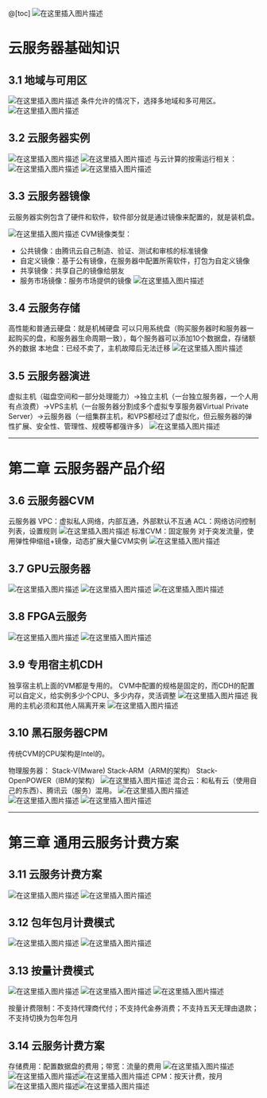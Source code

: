 @[toc]
![在这里插入图片描述](https://img-blog.csdnimg.cn/266617d9bf04471cbeae4abf8fb71fd3.png)

# 云服务器基础知识
## 3.1 地域与可用区
![在这里插入图片描述](https://img-blog.csdnimg.cn/e2af95b36a744d739c9f3be2f5e22ccb.png)
条件允许的情况下，选择多地域和多可用区。
![在这里插入图片描述](https://img-blog.csdnimg.cn/f6d4c9dc459b442aa518450afa745d09.png)

## 3.2 云服务器实例
![在这里插入图片描述](https://img-blog.csdnimg.cn/31dc663024f740c5832c956dc733c5a3.png)
![在这里插入图片描述](https://img-blog.csdnimg.cn/3ba244173c144388bff55589bb081e30.png)
与云计算的按需运行相关：
![在这里插入图片描述](https://img-blog.csdnimg.cn/10b7e0b79d724c05a8e0a65bbd7265c2.png)
![在这里插入图片描述](https://img-blog.csdnimg.cn/6812cdbc093847a6b7168649c7b2aaf6.png)

## 3.3 云服务器镜像
云服务器实例包含了硬件和软件，软件部分就是通过镜像来配置的，就是装机盘。

![在这里插入图片描述](https://img-blog.csdnimg.cn/4ad2f99595cf4f2e929464bf9724d62e.png)
CVM镜像类型：
- 公共镜像：由腾讯云自己制造、验证、测试和审核的标准镜像
- 自定义镜像：基于公有镜像，在服务器中配置所需软件，打包为自定义镜像
- 共享镜像：共享自己的镜像给朋友
- 服务市场镜像：服务市场提供的镜像
![在这里插入图片描述](https://img-blog.csdnimg.cn/014cd6806f0844c4b6a640e972bf37c1.png)

## 3.4 云服务存储
高性能和普通云硬盘：就是机械硬盘
可以只用系统盘（购买服务器时和服务器一起购买的盘，和服务器生命周期一致），每个服务器可以添加10个数据盘，存储额外的数据
本地盘：已经不卖了，主机故障后无法迁移
![在这里插入图片描述](https://img-blog.csdnimg.cn/70dcbaaee4d84166807bc5bf9695114b.png)

## 3.5 云服务器演进
虚拟主机（磁盘空间和一部分处理能力）->独立主机（一台独立服务器，一个人用有点浪费）->VPS主机（一台服务器分割成多个虚拟专享服务器Virtual Private Server）->云服务器（一组集群主机，和VPS都经过了虚拟化，但云服务器的弹性扩展、安全性、管理性、规模等都强许多）
![在这里插入图片描述](https://img-blog.csdnimg.cn/2da5699310ea4b62b057415164569dd9.png)


---
# 第二章 云服务器产品介绍
## 3.6 云服务器CVM
云服务器
VPC：虚拟私人网络，内部互通，外部默认不互通
ACL：网络访问控制列表，设置规则
![在这里插入图片描述](https://img-blog.csdnimg.cn/a0b28fcc591f4ccf82ba5ac0a91cd0e4.png)
标准CVM：固定服务
对于突发流量，使用弹性伸缩组+镜像，动态扩展大量CVM实例
![在这里插入图片描述](https://img-blog.csdnimg.cn/c07c024c9cde4c6b832d0e463eeb5efa.png)

## 3.7 GPU云服务器
![在这里插入图片描述](https://img-blog.csdnimg.cn/40d14602afbe4d2c8529372e602a64ec.png)
![在这里插入图片描述](https://img-blog.csdnimg.cn/aa742893fc284115b0fa1b410d18acbc.png)
![在这里插入图片描述](https://img-blog.csdnimg.cn/9db46ebcbdb14381aa3ca099b9656c78.png)

## 3.8 FPGA云服务
![在这里插入图片描述](https://img-blog.csdnimg.cn/8091b447bdbc440fa94d1e4f1fe345b6.png)
![在这里插入图片描述](https://img-blog.csdnimg.cn/81a9ac575a9a4406be045e9f016d5d47.png)

## 3.9 专用宿主机CDH
独享宿主机上面的VM都是专用的。
CVM中配置的规格是固定的，而CDH的配置可以自定义，给实例多少个CPU、多少内存，灵活调整
![在这里插入图片描述](https://img-blog.csdnimg.cn/e88d89168fe440feaffcbf458d66be77.png)
我用的主机必须和其他人隔离开来
![在这里插入图片描述](https://img-blog.csdnimg.cn/ad3805b2182f4fe290d0850a4a769ab5.png)


## 3.10 黑石服务器CPM
传统CVM的CPU架构是Intel的。

物理服务器：
Stack-V(Mware)
Stack-ARM（ARM的架构）
Stack-OpenPOWER（IBM的架构）
![在这里插入图片描述](https://img-blog.csdnimg.cn/b43f4a354fa84082b8ea542764b788e8.png)
混合云：和私有云（使用自己的东西）、腾讯云（服务）混用。
![在这里插入图片描述](https://img-blog.csdnimg.cn/7dec46e0b1054c8298d1559a2266eff8.png)
![在这里插入图片描述](https://img-blog.csdnimg.cn/019cbf546cda41d49bf6faddd37a6503.png)
![在这里插入图片描述](https://img-blog.csdnimg.cn/d4485030fd874f439040deaf194501c7.png)


---
 
# 第三章 通用云服务计费方案
## 3.11 云服务计费方案
![在这里插入图片描述](https://img-blog.csdnimg.cn/b6c1a1c03d564cb590562635f9cec58a.png)
![在这里插入图片描述](https://img-blog.csdnimg.cn/bb9a71245dfb446b9ee5f528d2010bc5.png)

## 3.12 包年包月计费模式
![在这里插入图片描述](https://img-blog.csdnimg.cn/7682b0199edd4290b7981f3640cba9da.png)
![在这里插入图片描述](https://img-blog.csdnimg.cn/f135562863bc44fe96ad794ce6b667b9.png)

## 3.13 按量计费模式
![在这里插入图片描述](https://img-blog.csdnimg.cn/c928afa354fc428cabcac3c368b4ea49.png)
![在这里插入图片描述](https://img-blog.csdnimg.cn/71ef3116bfd94e5887cd8b9ae710feb1.png)
![在这里插入图片描述](https://img-blog.csdnimg.cn/5bd729c9306b42bbab3c5d9d3c5bf010.png)

按量计费限制：不支持代理商代付；不支持代金券消费；不支持五天无理由退款；不支持切换为包年包月
## 3.14 云服务计费方案
存储费用：配置数据盘的费用；带宽：流量的费用
![在这里插入图片描述](https://img-blog.csdnimg.cn/8b5bd5e67d524d01a73fc09ea8bbb397.png)
![在这里插入图片描述](https://img-blog.csdnimg.cn/b9a718b485c94949bf49fbfaffb33e9f.png)![在这里插入图片描述](https://img-blog.csdnimg.cn/f39a1d9fb3494847b49f5ad5de1df632.png)
CPM：按天计费，按月
![在这里插入图片描述](https://img-blog.csdnimg.cn/a2ae855642504645bc9a7f306dca66de.png)![在这里插入图片描述](https://img-blog.csdnimg.cn/5655beea541c4a2c8cccd4b01ecc2d33.png)

